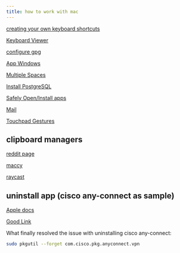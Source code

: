 ```yaml
---
title: how to work with mac
---
```


[creating your own keyboard shortcuts](https://support.apple.com/guide/mac-help/create-keyboard-shortcuts-for-apps-mchlp2271/mac)

[Keyboard Viewer](https://support.apple.com/guide/mac-help/use-the-keyboard-viewer-on-mac-mchlp1015/mac)

[configure gpg](https://gist.github.com/phortuin/cf24b1cca3258720c71ad42977e1ba57)

[App Windows](https://support.apple.com/en-lk/guide/mac-help/mchlp2469/14.0/mac/14.0)

[Multiple Spaces](https://support.apple.com/en-lk/guide/mac-help/mh14112/14.0/mac/14.0)

[Install PostgreSQL](https://www.datacamp.com/tutorial/brew-install-postgres)

[Safely Open/Install apps](https://support.apple.com/en-us/102445)

[Mail](https://support.apple.com/en-in/guide/mail/mlhl075989ef/16.0/mac/14.0)

[Touchpad Gestures](https://support.apple.com/en-gb/102482)

## clipboard managers

[reddit page](https://www.reddit.com/r/macapps/comments/13xg34c/best_clipboard_managers_for_macos_working_on/)

[maccy](https://maccy.app/)

[raycast](https://www.raycast.com/core-features/clipboard-history)

## uninstall app (cisco any-connect as sample)

[Apple docs](https://support.apple.com/en-gb/102610)

[Good Link](https://support.cci.drexel.edu/getting-connected/vpn/vpn-mac-uninstall-cisco-anyconnect-vpn/)

What finally resolved the issue with uninstalling cisco any-connect:

```bash
sudo pkgutil --forget com.cisco.pkg.anyconnect.vpn
```
